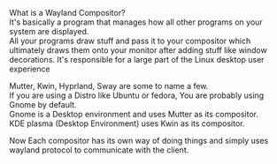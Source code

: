 What is a Wayland Compositor? \
It's basically a program that manages how all other programs on your system are displayed. \
All your programs draw stuff 
and pass it to your compositor which ultimately draws them onto your monitor after adding stuff like window decorations. 
It's responsible for a large part of the Linux desktop user experience

Mutter, Kwin, Hyprland, Sway are some to name a few. \
If you are using a Distro like Ubuntu or fedora, You are probably using Gnome by default. \
Gnome is a Desktop environment and uses Mutter as its compositor. \
KDE plasma (Desktop Environment) uses Kwin as its compositor.

Now Each compositor has its own way of doing things and simply uses wayland protocol to communicate with the client.

